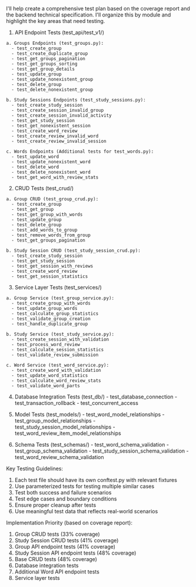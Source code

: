 I'll help create a comprehensive test plan based on the coverage report and the backend technical specification. I'll organize this by module and highlight the key areas that need testing.

  1. API Endpoint Tests (test_api/test_v1/)

    a. Groups Endpoints (test_groups.py):
      - test_create_group
      - test_create_duplicate_group
      - test_get_groups_pagination
      - test_get_groups_sorting
      - test_get_group_details
      - test_update_group
      - test_update_nonexistent_group
      - test_delete_group
      - test_delete_nonexistent_group

    b. Study Sessions Endpoints (test_study_sessions.py):
      - test_create_study_session
      - test_create_session_invalid_group
      - test_create_session_invalid_activity
      - test_get_study_session
      - test_get_nonexistent_session
      - test_create_word_review
      - test_create_review_invalid_word
      - test_create_review_invalid_session

    c. Words Endpoints (Additional tests for test_words.py):
      - test_update_word
      - test_update_nonexistent_word
      - test_delete_word
      - test_delete_nonexistent_word
      - test_get_word_with_review_stats

  2. CRUD Tests (test_crud/)

    a. Group CRUD (test_group_crud.py):
      - test_create_group
      - test_get_group
      - test_get_group_with_words
      - test_update_group
      - test_delete_group
      - test_add_words_to_group
      - test_remove_words_from_group
      - test_get_groups_pagination

    b. Study Session CRUD (test_study_session_crud.py):
      - test_create_study_session
      - test_get_study_session
      - test_get_session_with_reviews
      - test_create_word_review
      - test_get_session_statistics

  3. Service Layer Tests (test_services/)

    a. Group Service (test_group_service.py):
      - test_create_group_with_words
      - test_update_group_words
      - test_calculate_group_statistics
      - test_validate_group_creation
      - test_handle_duplicate_group

    b. Study Service (test_study_service.py):
      - test_create_session_with_validation
      - test_process_word_review
      - test_calculate_session_statistics
      - test_validate_review_submission

    c. Word Service (test_word_service.py):
      - test_create_word_with_validation
      - test_update_word_statistics
      - test_calculate_word_review_stats
      - test_validate_word_parts

  4. Database Integration Tests (test_db/)
    - test_database_connection
    - test_transaction_rollback
    - test_concurrent_access

  5. Model Tests (test_models/)
    - test_word_model_relationships
    - test_group_model_relationships
    - test_study_session_model_relationships
    - test_word_review_item_model_relationships
    
  6. Schema Tests (test_schemas/)
    - test_word_schema_validation
    - test_group_schema_validation
    - test_study_session_schema_validation
    - test_word_review_schema_validation

Key Testing Guidelines:

  1. Each test file should have its own conftest.py with relevant fixtures
  2. Use parameterized tests for testing multiple similar cases
  3. Test both success and failure scenarios
  4. Test edge cases and boundary conditions
  5. Ensure proper cleanup after tests
  6. Use meaningful test data that reflects real-world scenarios

Implementation Priority (based on coverage report):

  1. Group CRUD tests (33% coverage)
  2. Study Session CRUD tests (41% coverage)
  3. Group API endpoint tests (41% coverage)
  4. Study Session API endpoint tests (48% coverage)
  5. Base CRUD tests (48% coverage)
  6. Database integration tests
  7. Additional Word API endpoint tests
  8. Service layer tests